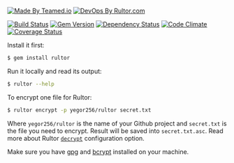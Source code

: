 [![Made By Teamed.io](http://img.teamed.io/btn.svg)](http://www.teamed.io)
[![DevOps By Rultor.com](http://www.rultor.com/b/yegor256/rultor-remote)](http://www.rultor.com/p/yegor256/rultor-remote)

[![Build Status](https://travis-ci.org/yegor256/rultor-remote.svg)](https://travis-ci.org/yegor256/rultor-remote)
[![Gem Version](https://badge.fury.io/rb/rultor.svg)](http://badge.fury.io/rb/rultor)
[![Dependency Status](https://gemnasium.com/yegor256/rultor-remote.svg)](https://gemnasium.com/yegor256/rultor-remote)
[![Code Climate](http://img.shields.io/codeclimate/github/yegor256/rultor-remote.svg)](https://codeclimate.com/github/yegor256/rultor-remote)
[![Coverage Status](https://img.shields.io/coveralls/yegor256/rultor-remote.svg)](https://coveralls.io/r/yegor256/rultor-remote)

Install it first:

```bash
$ gem install rultor
```

Run it locally and read its output:

```bash
$ rultor --help
```

To encrypt one file for Rultor:

```bash
$ rultor encrypt -p yegor256/rultor secret.txt
```

Where `yegor256/rultor` is the name of your Github project and `secret.txt`
is the file you need to encrypt. Result will be saved into `secret.txt.asc`.
Read more about Rultor [`decrypt`](http://doc.rultor.com/reference.html#decrypt)
configuration option.

Make sure you have [gpg](https://www.gnupg.org/documentation/manpage.html) and
[bcrypt](http://bcrypt.sourceforge.net/) installed on your machine.
